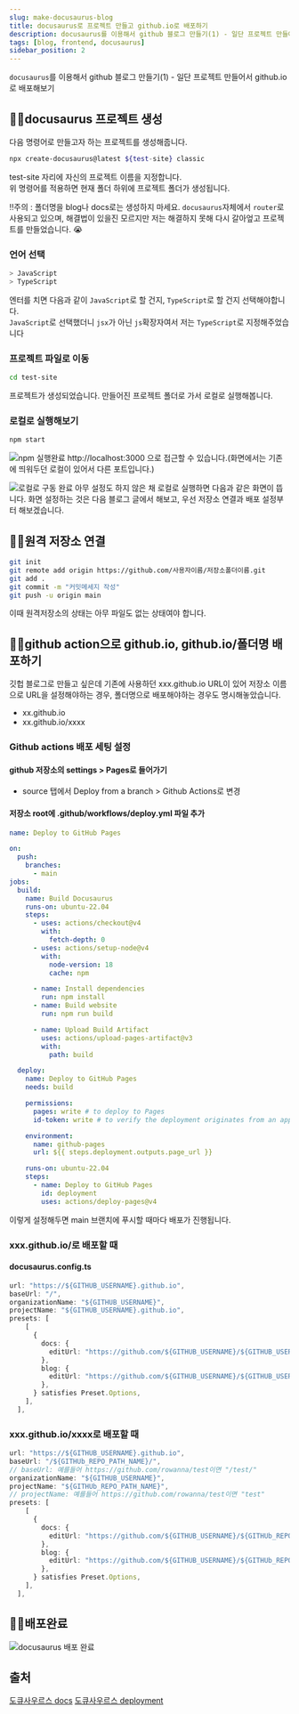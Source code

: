 ```yaml
---
slug: make-docusaurus-blog
title: docusaurus로 프로젝트 만들고 github.io로 배포하기
description: docusaurus를 이용해서 github 블로그 만들기(1) - 일단 프로젝트 만들어서 github.io로 배포해보기
tags: [blog, frontend, docusaurus]
sidebar_position: 2
---
```


`docusaurus`를 이용해서 github 블로그 만들기(1) - 일단 프로젝트 만들어서 github.io로 배포해보기

<!-- truncate -->

## 👩‍💻docusaurus 프로젝트 생성

다음 명령어로 만들고자 하는 프로젝트를 생성해줍니다.

```bash
npx create-docusaurus@latest ${test-site} classic
```

test-site 자리에 자신의 프로젝트 이름을 지정합니다.  
위 명령어를 적용하면 현재 폴더 하위에 프로젝트 폴더가 생성됩니다.

‼️주의 : 폴더명을 blog나 docs로는 생성하지 마세요. `docusaurus`자체에서 `router`로 사용되고 있으며, 해결법이 있을진 모르지만 저는 해결하지 못해 다시 갈아엎고 프로젝트를 만들었습니다. 😭

### 언어 선택

```bash
> JavaScript
> TypeScript
```

엔터를 치면 다음과 같이 `JavaScript`로 할 건지, `TypeScript`로 할 건지 선택해야합니다.  
`JavaScript`로 선택했더니 `jsx`가 아닌 `js`확장자여서 저는 `TypeScript`로 지정해주었습니다

### 프로젝트 파일로 이동

```bash
cd test-site
```

프로젝트가 생성되었습니다. 만들어진 프로젝트 폴더로 가서 로컬로 실행해봅니다.

### 로컬로 실행해보기

```bash
npm start
```

![npm 실행완료](image.png)
http://localhost:3000 으로 접근할 수 있습니다.(화면에서는 기존에 띄워두던 로컬이 있어서 다른 포트입니다.)

![로컬로 구동 완료](image-1.png)
아무 설정도 하지 않은 채 로컬로 실행하면 다음과 같은 화면이 뜹니다.
화면 설정하는 것은 다음 블로그 글에서 해보고, 우선 저장소 연결과 배포 설정부터 해보겠습니다.

## 👩‍💻원격 저장소 연결

```bash
git init
git remote add origin https://github.com/사용자이름/저장소폴더이름.git
git add .
git commit -m "커밋메세지 작성"
git push -u origin main
```

이때 원격저장소의 상태는 아무 파일도 없는 상태여야 합니다.

## 👩‍💻github action으로 github.io, github.io/폴더명 배포하기

깃헙 블로그로 만들고 싶은데 기존에 사용하던 xxx.github.io URL이 있어 저장소 이름으로 URL을 설정해야하는 경우, 폴더명으로 배포해야하는 경우도 명시해놓았습니다.

- xx.github.io
- xx.github.io/xxxx

### Github actions 배포 세팅 설정

#### github 저장소의 settings > Pages로 들어가기

- source 탭에서 Deploy from a branch > Github Actions로 변경

#### 저장소 root에 .github/workflows/deploy.yml 파일 추가

```yml
name: Deploy to GitHub Pages

on:
  push:
    branches:
      - main
jobs:
  build:
    name: Build Docusaurus
    runs-on: ubuntu-22.04
    steps:
      - uses: actions/checkout@v4
        with:
          fetch-depth: 0
      - uses: actions/setup-node@v4
        with:
          node-version: 18
          cache: npm

      - name: Install dependencies
        run: npm install
      - name: Build website
        run: npm run build

      - name: Upload Build Artifact
        uses: actions/upload-pages-artifact@v3
        with:
          path: build

  deploy:
    name: Deploy to GitHub Pages
    needs: build

    permissions:
      pages: write # to deploy to Pages
      id-token: write # to verify the deployment originates from an appropriate source

    environment:
      name: github-pages
      url: ${{ steps.deployment.outputs.page_url }}

    runs-on: ubuntu-22.04
    steps:
      - name: Deploy to GitHub Pages
        id: deployment
        uses: actions/deploy-pages@v4
```

이렇게 설정해두면 main 브랜치에 푸시할 때마다 배포가 진행됩니다.

### xxx.github.io/로 배포할 때

#### docusaurus.config.ts

```typescript
url: "https://${GITHUB_USERNAME}.github.io",
baseUrl: "/",
organizationName: "${GITHUB_USERNAME}",
projectName: "${GITHUB_USERNAME}.github.io",
presets: [
    [
      {
        docs: {
          editUrl: "https://github.com/${GITHUB_USERNAME}/${GITHUB_USERNAME}.github.io/tree/main",
        },
        blog: {
          editUrl: "https://github.com/${GITHUB_USERNAME}/${GITHUB_USERNAME}.github.io/tree/main",
        },
      } satisfies Preset.Options,
    ],
  ],
```

### xxx.github.io/xxxx로 배포할 때

```typescript
url: "https://${GITHUB_USERNAME}.github.io",
baseUrl: "/${GITHUb_REPO_PATH_NAME}/",
// baseUrl: 예를들어 https://github.com/rowanna/test이면 "/test/"
organizationName: "${GITHUB_USERNAME}",
projectName: "${GITHUb_REPO_PATH_NAME}",
// projectName: 예를들어 https://github.com/rowanna/test이면 "test"
presets: [
    [
      {
        docs: {
          editUrl: "https://github.com/${GITHUB_USERNAME}/${GITHUb_REPO_PATH_NAME}/tree/main",
        },
        blog: {
          editUrl: "https://github.com/${GITHUB_USERNAME}/${GITHUb_REPO_PATH_NAME}/tree/main",
        },
      } satisfies Preset.Options,
    ],
  ],
```

## 👩‍💻배포완료

![docusaurus 배포 완료](image-2.png)

## 출처

[도큐사우르스 docs](https://docusaurus.io/docs)
[도큐사우르스 deployment](https://docusaurus.io/docs/deployment)
